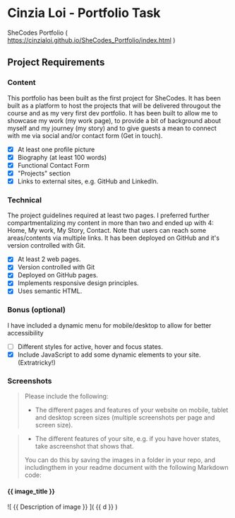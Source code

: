 # Cinzia Loi - Portfolio Task

SheCodes Portfolio ( https://cinzialoi.github.io/SheCodes_Portfolio/index.html )

## Project Requirements

### Content
This portfolio has been built as the first project for SheCodes.
It has been built as a platform to host the projects that will be delivered througout the course and as my very first dev portfolio.
It has been built to allow me to showcase my work (my work page), to provide a bit of background about myself and my journey (my story) and to give guests a mean to connect with me via social and/or contact form (Get in touch).
- [x] At least one profile picture
- [x] Biography (at least 100 words)
- [x] Functional Contact Form
- [x] "Projects" section
- [x] Links to external sites, e.g. GitHub and LinkedIn.

### Technical
The project guidelines required at least two pages. I preferred further compartmentalizing my content in more than two and ended up with 4: Home, My work, My Story, Contact. Note that users can reach some areas/contents via multiple links.
It has been deployed on GitHub and it's version controlled with Git.
- [x] At least 2 web pages.
- [x] Version controlled with Git
- [x] Deployed on GitHub pages.
- [x] Implements responsive design principles.
- [x] Uses semantic HTML.

### Bonus (optional)
I have included a dynamic menu for mobile/desktop to allow for better accessibility
- [ ] Different styles for active, hover and focus states.
- [x] Include JavaScript to add some dynamic elements to your site. (Extratricky!)

### Screenshots
> Please include the following:
> - The different pages and features of your website on mobile, tablet and desktop screen sizes (multiple screenshots per page and screen size).

> - The different features of your site, e.g. if you have hover states, take ascreenshot that shows that.
>
> You can do this by saving the images in a folder in your repo, and includingthem in your readme document with the following Markdown code:

#### {{ image_title }}
![ {{ Description of image }} ]( {{ d }} )